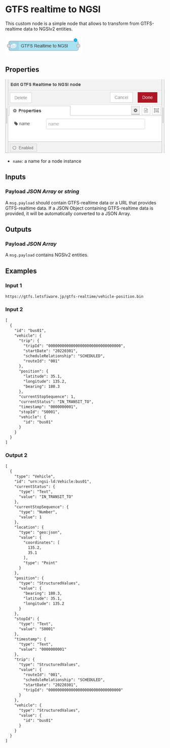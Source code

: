 # GTFS realtime to NGSI

This custom node is a simple node that allows to transform from GTFS-realtime data to NGSIv2 entities.

![](https://raw.githubusercontent.com/lets-fiware/node-red-contrib-letsfiware-NGSI/gh-pages/images/gtfs-realtime/gtfs-realtime-01.png)

## Properties

![](https://raw.githubusercontent.com/lets-fiware/node-red-contrib-letsfiware-NGSI/gh-pages/images/gtfs-realtime/gtfs-realtime-02.png)

- `name`: a name for a node instance

## Inputs

### Payload  *JSON Array* or *string*

A `msg.payload` should contain GTFS-realtime data or a URL that provides GTFS-realtime data.
 If a JSON Object containing GTFS-realtime data is provided, it will be automatically converted to a JSON Array.

## Outputs

### Payload *JSON Array*

A `msg.payload` contains NGSIv2 entities.

## Examples

### Input 1

```
https://gtfs.letsfiware.jp/gtfs-realtime/vehicle-position.bin
```

### Input 2

```
[
  {
    "id": "bus01",
    "vehicle": {
      "trip": {
        "tripId": "00000000000000000000000000000000",
        "startDate": "20220301",
        "scheduleRelationship": "SCHEDULED",
        "routeId": "001"
      },
      "position": {
        "latitude": 35.1,
        "longitude": 135.2,
        "bearing": 180.3
      },
      "currentStopSequence": 1,
      "currentStatus": "IN_TRANSIT_TO",
      "timestamp": "0000000001",
      "stopId": "S0001",
      "vehicle": {
        "id": "bus01"
      }
    }
  }
]
```

### Output 2

```
[
  {
    "type": "Vehicle",
    "id": "urn:ngsi-ld:Vehicle:bus01",
    "currentStatus": {
      "type": "Text",
      "value": "IN_TRANSIT_TO"
    },
    "currentStopSequence": {
      "type": "Number",
      "value": 1
    },
    "location": {
      "type": "geo:json",
      "value": {
        "coordinates": [
          135.2,
          35.1
        ],
        "type": "Point"
      }
    },
    "position": {
      "type": "StructuredValues",
      "value": {
        "bearing": 180.3,
        "latitude": 35.1,
        "longitude": 135.2
      }
    },
    "stopId": {
      "type": "Text",
      "value": "S0001"
    },
    "timestamp": {
      "type": "Text",
      "value": "0000000001"
    },
    "trip": {
      "type": "StructuredValues",
      "value": {
        "routeId": "001",
        "scheduleRelationship": "SCHEDULED",
        "startDate": "20220301",
        "tripId": "00000000000000000000000000000000"
      }
    },
    "vehicle": {
      "type": "StructuredValues",
      "value": {
        "id": "bus01"
      }
    }
  }
]
```
